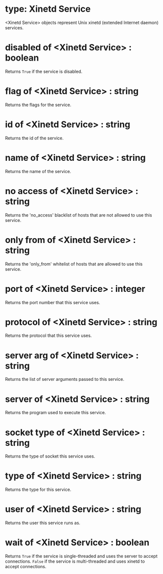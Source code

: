 # type: Xinetd Service

&lt;Xinetd Service&gt; objects represent Unix xinetd (extended Internet daemon) services.

# disabled of &lt;Xinetd Service&gt; : boolean

Returns `True` if the service is disabled.

# flag of &lt;Xinetd Service&gt; : string

Returns the flags for the service.

# id of &lt;Xinetd Service&gt; : string

Returns the id of the service.

# name of &lt;Xinetd Service&gt; : string

Returns the name of the service.

# no access of &lt;Xinetd Service&gt; : string

Returns the 'no_access' blacklist of hosts that are not allowed to use this service.

# only from of &lt;Xinetd Service&gt; : string

Returns the 'only_from' whitelist of hosts that are allowed to use this service.

# port of &lt;Xinetd Service&gt; : integer

Returns the port number that this service uses.

# protocol of &lt;Xinetd Service&gt; : string

Returns the protocol that this service uses.

# server arg of &lt;Xinetd Service&gt; : string

Returns the list of server arguments passed to this service.

# server of &lt;Xinetd Service&gt; : string

Returns the program used to execute this service.

# socket type of &lt;Xinetd Service&gt; : string

Returns the type of socket this service uses.

# type of &lt;Xinetd Service&gt; : string

Returns the type for this service.

# user of &lt;Xinetd Service&gt; : string

Returns the user this service runs as.

# wait of &lt;Xinetd Service&gt; : boolean

Returns `True` if the service is single-threaded and uses the server to accept connections. `False` if the service is multi-threaded and uses xinetd to accept connections.
